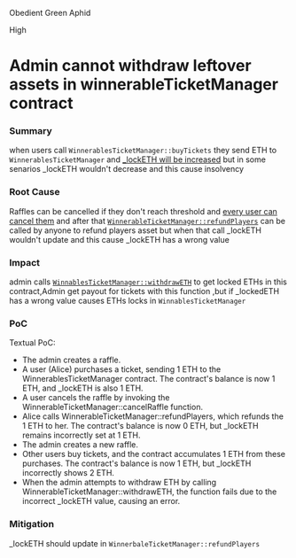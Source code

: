 Obedient Green Aphid

High

# Admin cannot withdraw leftover assets in winnerableTicketManager contract

### Summary

when users call `WinnerablesTicketManager::buyTickets` they send ETH to `WinnerablesTicketManager` and [_lockETH will be increased](https://github.com/sherlock-audit/2024-08-winnables-raffles/blob/main/public-contracts/contracts/WinnablesTicketManager.sol#L206) but in some senarios _lockETH wouldn't decrease and this cause insolvency

### Root Cause

Raffles can be cancelled if they don't reach threshold and [every user can cancel them](https://github.com/sherlock-audit/2024-08-winnables-raffles/blob/main/public-contracts/contracts/WinnablesTicketManager.sol#L278) and after that [`WinnerableTicketManager::refundPlayers`](https://github.com/sherlock-audit/2024-08-winnables-raffles/blob/main/public-contracts/contracts/WinnablesTicketManager.sol#L215) can be called by anyone to refund players asset but when that call _lockETH wouldn't update and this cause _lockETH has a wrong value



### Impact

admin calls [`WinnablesTicketManager::withdrawETH`](https://github.com/sherlock-audit/2024-08-winnables-raffles/blob/main/public-contracts/contracts/WinnablesTicketManager.sol#L303) to get locked ETHs in this contract,Admin get payout for tickets with this function ,but if _lockedETH has a wrong value causes ETHs locks in `WinnablesTicketManager`

### PoC

Textual PoC:
- The admin creates a raffle.
- A user (Alice) purchases a ticket, sending 1 ETH to the WinnerablesTicketManager contract. The contract's balance is now 1 ETH, and _lockETH is also 1 ETH.
- A user cancels the raffle by invoking the WinnerableTicketManager::cancelRaffle function.
- Alice calls WinnerableTicketManager::refundPlayers, which refunds the 1 ETH to her. The contract's balance is now 0 ETH, but _lockETH remains incorrectly set at 1 ETH.
- The admin creates a new raffle.
- Other users buy tickets, and the contract accumulates 1 ETH from these purchases. The contract's balance is now 1 ETH, but _lockETH incorrectly shows 2 ETH.
- When the admin attempts to withdraw ETH by calling WinnerableTicketManager::withdrawETH, the function fails due to the incorrect _lockETH value, causing an error.


### Mitigation
_lockETH should update in `WinnerbaleTicketManager::refundPlayers`